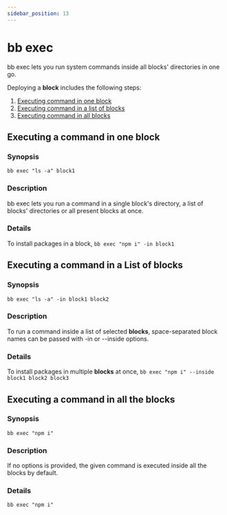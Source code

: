 ```yaml
---
sidebar_position: 13
---
```


# bb exec

bb exec lets you run system commands inside all blocks' directories in one go.

Deploying a **block** includes the following steps:

1. [Executing command in one block](#executing-a-command-in-one-block)
2. [Executing command in a list of blocks](#executing-a-command-in-a-List-of-blocks)
3. [Executing command in all blocks](#executing-a-command-in-all-blocks)

## Executing a command in one block

### Synopsis

    bb exec "ls -a" block1

### Description

bb exec lets you run a command in a single block's directory, a list of blocks' directories or all present blocks at once.

### Details

To install packages in a block,
`bb exec "npm i" -in block1`

<!-- ### Configuration -->

## Executing a command in a List of blocks

### Synopsis

    bb exec "ls -a" -in block1 block2

### Description

To run a command inside a list of selected **blocks**, space-separated block names can be passed with -in or --inside options.

### Details

To install packages in multiple **blocks** at once,
`bb exec "npm i" --inside block1 block2 block3`

<!-- ### Configuration -->

## Executing a command in all the blocks

### Synopsis

    bb exec "npm i"

### Description

If no options is provided, the given command is executed inside all the blocks by default.

### Details

`bb exec "npm i"`

<!-- ### Configuration -->
